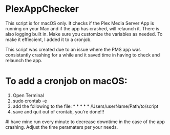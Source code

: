 # PlexAppChecker

This script is for macOS only.  It checks if the Plex Media Server App is running on your Mac and if the app has crashed, will relaunch it.  There is also logging built in.  Make sure you customize the variables as needed.  To make it effiecient, I added it to a cronjob.

This script was created due to an issue where the PMS app was consistantly crashing for a while and it saved time in having to check and relaunch the app.

# To add a cronjob on macOS:

1. Open Terminal
2. sudo crontab -e
3. add the following to the file:
\* * * * * /Users/userName/Path/to/script
4. save and quit out of crontab, you're done!!!

#I have mine run every minute to decrease downtime in the case of the app crashing.  Adjust the time peramaters per your needs.
